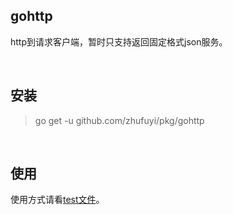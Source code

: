 ## gohttp

http到请求客户端，暂时只支持返回固定格式json服务。

<br>

## 安装

> go get -u github.com/zhufuyi/pkg/gohttp

<br>

## 使用

使用方式请看[test文件](./gohttp_test.go)。

